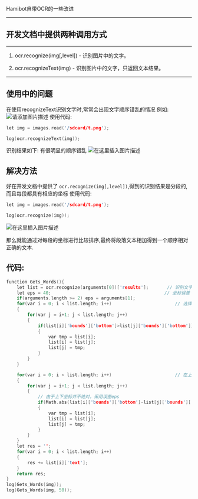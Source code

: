
 Hamibot自带OCR的一些改进

---


## 开发文档中提供两种调用方式
---

 1.  ocr.recognize(img[,level]) - 识别图片中的文字。

2. ocr.recognizeText(img) - 识别图片中的文字，只返回文本结果。

---

## 使用中的问题
在使用recognizeText识别文字时,常常会出现文字顺序错乱的情况
例如:![请添加图片描述](https://img-blog.csdnimg.cn/3e38f402a632479eb696e516b6f9cb4d.png?x-oss-process=image/watermark,type_d3F5LXplbmhlaQ,shadow_50,text_Q1NETiBA5Y2B5LqM6LSw,size_20,color_FFFFFF,t_70,g_se,x_16)
使用代码:

```cpp
let img = images.read('/sdcard/t.png');

log(ocr.recognizeText(img));
```
识别结果如下: 有很明显的顺序错乱
![在这里插入图片描述](https://img-blog.csdnimg.cn/d37edcd1523642c6884f30a0e1e39ad5.png)

## 解决方法
好在开发文档中提供了 `ocr.recognize(img[,level])`,得到的识别结果是分段的,而且每段都具有相应的坐标
使用代码:

```cpp
let img = images.read('/sdcard/t.png');

log(ocr.recognize(img));
```

![在这里插入图片描述](https://img-blog.csdnimg.cn/bd13ddf4ac804383a5bd5a9cf97594f0.png?x-oss-process=image/watermark,type_d3F5LXplbmhlaQ,shadow_50,text_Q1NETiBA5Y2B5LqM6LSw,size_14,color_FFFFFF,t_70,g_se,x_16)

那么就能通过对每段的坐标进行比较排序,最终将段落文本相加得到一个顺序相对正确的文本.

## 代码:

```cpp
function Gets_Words(){
    let list = ocr.recognize(arguments[0])['results'];       // 识别文字，并得到results
 	let eps = 40;                                           // 坐标误差
  	if(arguments.length >= 2) eps = arguments[1];
    for(var i = 0; i < list.length; i++)                        // 选择排序对上下排序,复杂度O(N²)但一般list的长度较短只需几十次运算
    {
        for(var j = i+1; j < list.length; j++)
        {
            if(list[i]['bounds']['bottom']>list[j]['bounds']['bottom'])
            {
                var tmp = list[i];
                list[i] = list[j];
                list[j] = tmp;
            }
        }
    }

    for(var i = 0; i < list.length; i++)                        // 在上下排序完成后，进行左右排序
    {
        for(var j = i+1; j < list.length; j++)
        {
            // 由于上下坐标并不绝对，采用误差eps
            if(Math.abs(list[i]['bounds']['bottom']-list[j]['bounds']['bottom']) < eps && list[i]['bounds']['left'] > list[j]['bounds']['left'])
            {
                var tmp = list[i];
                list[i] = list[j];
                list[j] = tmp;
            }
        }
    }
    let res = '';
    for(var i = 0; i < list.length; i++)
    {
        res += list[i]['text'];
    }
    return res;
}
log(Gets_Words(img));
log(Gets_Words(img, 50));

```

